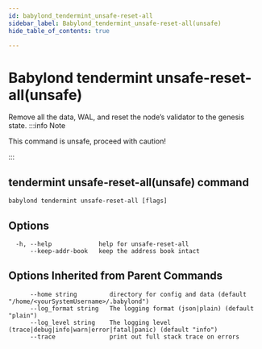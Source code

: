```yaml
---
id: babylond_tendermint_unsafe-reset-all
sidebar_label: Babylond_tendermint_unsafe-reset-all(unsafe)
hide_table_of_contents: true

---
```


# Babylond tendermint unsafe-reset-all(unsafe)
Remove all the data, WAL, and reset the node’s validator to the genesis state.
:::info Note

This command is unsafe, proceed with caution!

:::
## tendermint unsafe-reset-all(unsafe) command
```
babylond tendermint unsafe-reset-all [flags]
```
## Options
```
  -h, --help             help for unsafe-reset-all
      --keep-addr-book   keep the address book intact
```
## Options Inherited from Parent Commands
```
      --home string         directory for config and data (default "/home/<yourSystemUsername>/.babylond")
      --log_format string   The logging format (json|plain) (default "plain")
      --log_level string    The logging level (trace|debug|info|warn|error|fatal|panic) (default "info")
      --trace               print out full stack trace on errors
```